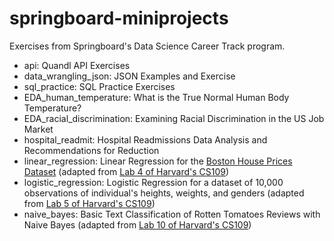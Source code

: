 # springboard-miniprojects

Exercises from Springboard's Data Science Career Track program.


* api: Quandl API Exercises
* data_wrangling_json: JSON Examples and Exercise
* sql_practice: SQL Practice Exercises
* EDA_human_temperature: What is the True Normal Human Body Temperature?
* EDA_racial_discrimination: Examining Racial Discrimination in the US Job Market
* hospital_readmit: Hospital Readmissions Data Analysis and Recommendations for Reduction
* linear_regression: Linear Regression for the [Boston House Prices Dataset](https://scikit-learn.org/stable/datasets/index.html#boston-house-prices-dataset) (adapted from [Lab 4 of Harvard's CS109](https://github.com/cs109/2015lab4))
* logistic_regression: Logistic Regression for a dataset of 10,000 observations of individual's heights, weights, and genders (adapted from [Lab 5 of Harvard's CS109](https://github.com/cs109/2015lab5))
* naive_bayes: Basic Text Classification of Rotten Tomatoes Reviews with Naive Bayes (adapted from [Lab 10 of Harvard's CS109](https://github.com/cs109/2015lab10))
